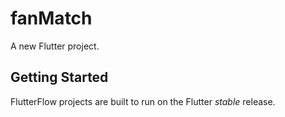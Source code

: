 # fanMatch

A new Flutter project.

## Getting Started

FlutterFlow projects are built to run on the Flutter _stable_ release.
